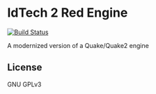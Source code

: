 # IdTech 2 Red Engine

[![Build Status](https://travis-ci.org/BlackPhrase/idTech2-Red.svg)](https://travis-ci.org/BlackPhrase/idTech2-Red)

A modernized version of a Quake/Quake2 engine

## License

GNU GPLv3